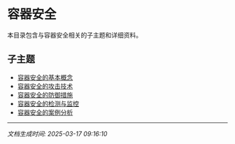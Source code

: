 # 容器安全

本目录包含与容器安全相关的子主题和详细资料。

## 子主题

- [容器安全的基本概念](container-security/basic-concepts.md)
- [容器安全的攻击技术](container-security/attack-techniques.md)
- [容器安全的防御措施](container-security/defense-measures.md)
- [容器安全的检测与监控](container-security/detection-monitoring.md)
- [容器安全的案例分析](container-security/case-studies.md)

---

*文档生成时间: 2025-03-17 09:16:10*
